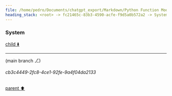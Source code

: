 ```yaml
---
file: /home/pedro/Documents/chatgpt_export/Markdown/Python Function Model Fields.md
heading_stack: <root> -> fc21465c-83b3-4590-acfe-f9d5a0b572a2 -> System
---
```

### System

[child ⬇️](#cb3c4449-2fc8-4ce1-92fe-9a4f04da2133)

---

(main branch ⎇)
###### cb3c4449-2fc8-4ce1-92fe-9a4f04da2133
[parent ⬆️](#fc21465c-83b3-4590-acfe-f9d5a0b572a2)
